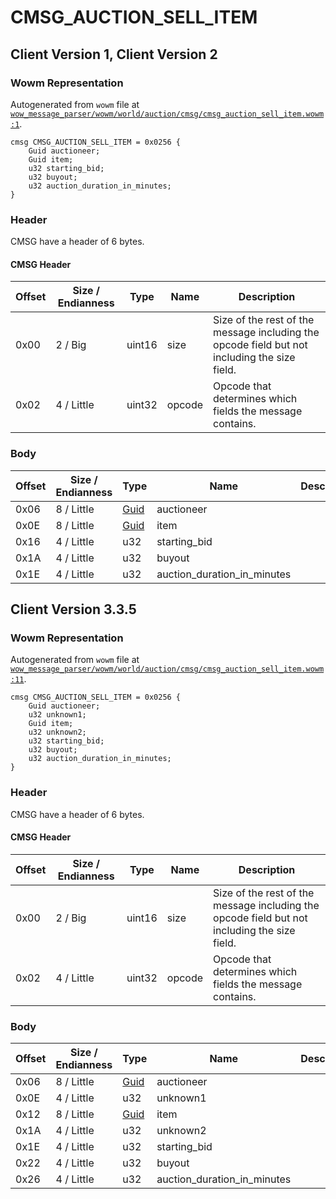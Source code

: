 # CMSG_AUCTION_SELL_ITEM

## Client Version 1, Client Version 2

### Wowm Representation

Autogenerated from `wowm` file at [`wow_message_parser/wowm/world/auction/cmsg/cmsg_auction_sell_item.wowm:1`](https://github.com/gtker/wow_messages/tree/main/wow_message_parser/wowm/world/auction/cmsg/cmsg_auction_sell_item.wowm#L1).
```rust,ignore
cmsg CMSG_AUCTION_SELL_ITEM = 0x0256 {
    Guid auctioneer;
    Guid item;
    u32 starting_bid;
    u32 buyout;
    u32 auction_duration_in_minutes;
}
```
### Header

CMSG have a header of 6 bytes.

#### CMSG Header

| Offset | Size / Endianness | Type   | Name   | Description |
| ------ | ----------------- | ------ | ------ | ----------- |
| 0x00   | 2 / Big           | uint16 | size   | Size of the rest of the message including the opcode field but not including the size field.|
| 0x02   | 4 / Little        | uint32 | opcode | Opcode that determines which fields the message contains.|

### Body

| Offset | Size / Endianness | Type | Name | Description | Comment |
| ------ | ----------------- | ---- | ---- | ----------- | ------- |
| 0x06 | 8 / Little | [Guid](../types/packed-guid.md) | auctioneer |  |  |
| 0x0E | 8 / Little | [Guid](../types/packed-guid.md) | item |  |  |
| 0x16 | 4 / Little | u32 | starting_bid |  |  |
| 0x1A | 4 / Little | u32 | buyout |  |  |
| 0x1E | 4 / Little | u32 | auction_duration_in_minutes |  |  |

## Client Version 3.3.5

### Wowm Representation

Autogenerated from `wowm` file at [`wow_message_parser/wowm/world/auction/cmsg/cmsg_auction_sell_item.wowm:11`](https://github.com/gtker/wow_messages/tree/main/wow_message_parser/wowm/world/auction/cmsg/cmsg_auction_sell_item.wowm#L11).
```rust,ignore
cmsg CMSG_AUCTION_SELL_ITEM = 0x0256 {
    Guid auctioneer;
    u32 unknown1;
    Guid item;
    u32 unknown2;
    u32 starting_bid;
    u32 buyout;
    u32 auction_duration_in_minutes;
}
```
### Header

CMSG have a header of 6 bytes.

#### CMSG Header

| Offset | Size / Endianness | Type   | Name   | Description |
| ------ | ----------------- | ------ | ------ | ----------- |
| 0x00   | 2 / Big           | uint16 | size   | Size of the rest of the message including the opcode field but not including the size field.|
| 0x02   | 4 / Little        | uint32 | opcode | Opcode that determines which fields the message contains.|

### Body

| Offset | Size / Endianness | Type | Name | Description | Comment |
| ------ | ----------------- | ---- | ---- | ----------- | ------- |
| 0x06 | 8 / Little | [Guid](../types/packed-guid.md) | auctioneer |  |  |
| 0x0E | 4 / Little | u32 | unknown1 |  |  |
| 0x12 | 8 / Little | [Guid](../types/packed-guid.md) | item |  |  |
| 0x1A | 4 / Little | u32 | unknown2 |  |  |
| 0x1E | 4 / Little | u32 | starting_bid |  |  |
| 0x22 | 4 / Little | u32 | buyout |  |  |
| 0x26 | 4 / Little | u32 | auction_duration_in_minutes |  |  |

